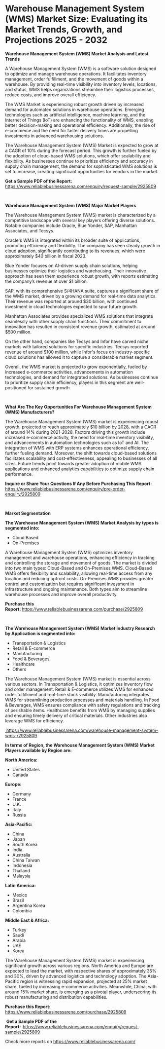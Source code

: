 <p><h1>Warehouse Management System (WMS) Market Size: Evaluating its Market Trends, Growth, and Projections 2025 - 2032</h1></p><p><strong>Warehouse Management System (WMS) Market Analysis and Latest Trends</strong></p>
<p><p>A Warehouse Management System (WMS) is a software solution designed to optimize and manage warehouse operations. It facilitates inventory management, order fulfillment, and the movement of goods within a warehouse. By providing real-time visibility into inventory levels, locations, and status, WMS helps organizations streamline their logistics processes, reduce costs, and improve overall efficiency.</p><p>The WMS Market is experiencing robust growth driven by increased demand for automated solutions in warehouse operations. Emerging technologies such as artificial intelligence, machine learning, and the Internet of Things (IoT) are enhancing the functionality of WMS, enabling better decision-making and operational efficiency. Additionally, the rise of e-commerce and the need for faster delivery times are propelling investments in advanced warehousing solutions.</p><p>The Warehouse Management System (WMS) Market is expected to grow at a CAGR of 10% during the forecast period. This growth is further fueled by the adoption of cloud-based WMS solutions, which offer scalability and flexibility. As businesses continue to prioritize efficiency and accuracy in supply chain management, the demand for sophisticated WMS solutions is set to increase, creating significant opportunities for vendors in the market.</p></p>
<p><strong>Get a Sample PDF of the Report:&nbsp;</strong> <a href="https://www.reliablebusinessarena.com/enquiry/request-sample/2925809?utm_campaign=2645&utm_medium=2&utm_source=Github&utm_content=ia&utm_term=12032025&utm_id=warehouse-management-system-wms">https://www.reliablebusinessarena.com/enquiry/request-sample/2925809</a></p>
<p>&nbsp;</p>
<p><strong>Warehouse Management System (WMS) Major Market Players</strong></p>
<p><p>The Warehouse Management System (WMS) market is characterized by a competitive landscape with several key players offering diverse solutions. Notable companies include Oracle, Blue Yonder, SAP, Manhattan Associates, and Tecsys. </p><p>Oracle's WMS is integrated within its broader suite of applications, promoting efficiency and flexibility. The company has seen steady growth in cloud adoption, significantly contributing to its revenues, which were approximately $40 billion in fiscal 2023. </p><p>Blue Yonder focuses on AI-driven supply chain solutions, helping businesses optimize their logistics and warehousing. Their innovative approach has seen them experience robust growth, with reports estimating the company’s revenue at over $1 billion.</p><p>SAP, with its comprehensive S/4HANA suite, captures a significant share of the WMS market, driven by a growing demand for real-time data analytics. Their revenue was reported at around $30 billion, with continued investment in cloud technologies expected to spur future growth.</p><p>Manhattan Associates provides specialized WMS solutions that integrate seamlessly with other supply chain functions. Their commitment to innovation has resulted in consistent revenue growth, estimated at around $500 million.</p><p>On the other hand, companies like Tecsys and Infor have carved niche markets with tailored solutions for specific industries. Tecsys reported revenue of around $100 million, while Infor's focus on industry-specific cloud solutions has allowed it to capture a considerable market segment.</p><p>Overall, the WMS market is projected to grow exponentially, fueled by increased e-commerce activities, advancements in automation technologies, and demand for integrated solutions. As businesses continue to prioritize supply chain efficiency, players in this segment are well-positioned for sustained growth.</p></p>
<p>&nbsp;</p>
<p><strong>What Are The Key Opportunities For Warehouse Management System (WMS) Manufacturers?</strong></p>
<p><p>The Warehouse Management System (WMS) market is experiencing robust growth, projected to reach approximately $10 billion by 2028, with a CAGR of around 14% during 2021-2028. Factors driving this growth include increased e-commerce activity, the need for real-time inventory visibility, and advancements in automation technologies such as IoT and AI. The integration of WMS with ERP systems enhances operational efficiency, further fueling demand. Moreover, the shift towards cloud-based solutions facilitates scalability and cost-effectiveness, appealing to businesses of all sizes. Future trends point towards greater adoption of mobile WMS applications and enhanced analytics capabilities to optimize supply chain performance.</p></p>
<p><strong>Inquire or Share Your Questions If Any Before Purchasing This Report:</strong> <a href="https://www.reliablebusinessarena.com/enquiry/pre-order-enquiry/2925809?utm_campaign=2645&utm_medium=2&utm_source=Github&utm_content=ia&utm_term=12032025&utm_id=warehouse-management-system-wms">https://www.reliablebusinessarena.com/enquiry/pre-order-enquiry/2925809</a></p>
<p>&nbsp;</p>
<p><strong>Market Segmentation</strong></p>
<p><strong>The Warehouse Management System (WMS) Market Analysis by types is segmented into:</strong></p>
<p><ul><li>Cloud Based</li><li>On-Premises</li></ul></p>
<p><p>A Warehouse Management System (WMS) optimizes inventory management and warehouse operations, enhancing efficiency in tracking and controlling the storage and movement of goods. The market is divided into two main types: Cloud-Based and On-Premises WMS. Cloud-Based WMS offers flexibility and scalability, allowing real-time access from any location and reducing upfront costs. On-Premises WMS provides greater control and customization but requires significant investment in infrastructure and ongoing maintenance. Both types aim to streamline warehouse processes and improve overall productivity.</p></p>
<p><strong>Purchase this Report:&nbsp;</strong><a href="https://www.reliablebusinessarena.com/purchase/2925809?utm_campaign=2645&utm_medium=2&utm_source=Github&utm_content=ia&utm_term=12032025&utm_id=warehouse-management-system-wms">https://www.reliablebusinessarena.com/purchase/2925809</a></p>
<p>&nbsp;</p>
<p><strong>The Warehouse Management System (WMS) Market Industry Research by Application is segmented into:</strong></p>
<p><ul><li>Transportation & Logistics</li><li>Retail & E-commerce</li><li>Manufacturing</li><li>Food & Beverages</li><li>Healthcare</li><li>Others</li></ul></p>
<p><p>The Warehouse Management System (WMS) market is essential across various sectors. In Transportation & Logistics, it optimizes inventory flow and order management. Retail & E-commerce utilizes WMS for enhanced order fulfillment and real-time stock visibility. Manufacturing integrates WMS for streamlining production processes and materials handling. In Food & Beverages, WMS ensures compliance with safety regulations and tracking of perishable items. Healthcare benefits from WMS by managing supplies and ensuring timely delivery of critical materials. Other industries also leverage WMS for efficiency.</p></p>
<p><a href="https://www.reliablebusinessarena.com/warehouse-management-system-wms-r2925809?utm_campaign=2645&utm_medium=2&utm_source=Github&utm_content=ia&utm_term=12032025&utm_id=warehouse-management-system-wms">&nbsp;https://www.reliablebusinessarena.com/warehouse-management-system-wms-r2925809</a></p>
<p><strong>In terms of Region, the Warehouse Management System (WMS) Market Players available by Region are:</strong></p>
<p>
    <p> <strong> North America: </strong>
        <ul>
            <li>United States</li>
            <li>Canada</li>
        </ul>
        </p> 
    <p> <strong> Europe: </strong>
        <ul>
            <li>Germany</li>
            <li>France</li>
            <li>U.K.</li>
            <li>Italy</li>
            <li>Russia</li>
        </ul>
        </p> 
    <p> <strong> Asia-Pacific: </strong>
        <ul>
            <li>China</li>
            <li>Japan</li>
            <li>South Korea</li>
            <li>India</li>
            <li>Australia</li>
            <li>China Taiwan</li>
            <li>Indonesia</li>
            <li>Thailand</li>
            <li>Malaysia</li>
        </ul>
        </p> 
    <p> <strong> Latin America: </strong>
        <ul>
            <li>Mexico</li>
            <li>Brazil</li>
            <li>Argentina Korea</li>
            <li>Colombia</li>
        </ul>
        </p> 
    <p> <strong> Middle East & Africa: </strong>
        <ul>
            <li>Turkey</li>
            <li>Saudi</li>
            <li>Arabia</li>
            <li>UAE</li>
            <li>Korea</li>
        </ul>
    </p>
    </p>
<p><p>The Warehouse Management System (WMS) market is experiencing significant growth across various regions. North America and Europe are expected to lead the market, with respective shares of approximately 35% and 30%, driven by advanced logistics and technology adoption. The Asia-Pacific region is witnessing rapid expansion, projected at 25% market share, fueled by increasing e-commerce activities. Meanwhile, China, with around 15% market share, is emerging as a pivotal player, underscoring its robust manufacturing and distribution capabilities.</p></p>
<p><strong>Purchase this Report: </strong><a href="https://www.reliablebusinessarena.com/purchase/2925809?utm_campaign=2645&utm_medium=2&utm_source=Github&utm_content=ia&utm_term=12032025&utm_id=warehouse-management-system-wms">https://www.reliablebusinessarena.com/purchase/2925809</a></p>
<p>&nbsp;<strong>Get a Sample PDF of the Report:&nbsp;&nbsp;</strong><a href="https://www.reliablebusinessarena.com/enquiry/request-sample/2925809?utm_campaign=2645&utm_medium=2&utm_source=Github&utm_content=ia&utm_term=12032025&utm_id=warehouse-management-system-wms">https://www.reliablebusinessarena.com/enquiry/request-sample/2925809</a></p>
<p><strong></strong></p>
<p>Check more reports on <a href="https://www.reliablebusinessarena.com/?utm_campaign=2645&utm_medium=2&utm_source=Github&utm_content=ia&utm_term=12032025&utm_id=warehouse-management-system-wms">https://www.reliablebusinessarena.com/</a></p>